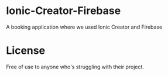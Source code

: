 # Ionic-Creator-Firebase
A booking application where we used Ionic Creator and Firebase
# License 
Free of use to anyone who's struggling with their project.
